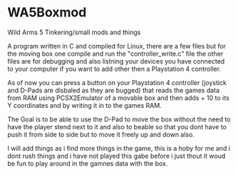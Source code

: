 # WA5Boxmod
Wild Arms 5 Tinkering/small mods and things

A program written in C and compiled for Linux, there are a few files but for the moving box one compile and run the "controller_write.c" file the other files are for debugging and also listning your devices you have connected to your computer if you want to add other then a Playstation 4 controller.

As of now you can press a button on your Playstation 4 controller (joystick and D-Pads are disbaled as they are bugged) that reads the games data from RAM using PCSX2Emulator of a movable box and then adds + 10 to its Y coordinates and by writing it in to the games RAM.

The Goal is to be able to use the D-Pad to move the box without the need to have the player stend next to it and also to beable so that you dont have to push it from side to side but to move it freely up and down also.

I will add things as i find more things in the game, this is a hoby for me and i dont rush things and i have not played this gabe before i just thout it woud be fun to play around in the gamnes data with the box.

